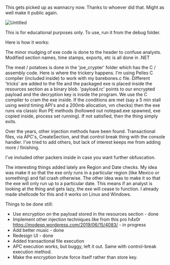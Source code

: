 This gets picked up as wannacry now. Thanks to whoever did that. Might as well make it public again. 

![Untitled](https://user-images.githubusercontent.com/1933739/135568562-c55ed2f9-3f02-4154-978a-b0c950894e62.png)

This is for educational purposes only.
To use, run it from the debug folder.

Here is how it works:

The minor mudging of exe code is done to the header to confuse analysts. Modified section names, time stamps, exports, etc is all done in .NET

The meat / potatoes is done in the 'joe_crypter' folder which has the C / assembly code. Here is where the trickery happens. I'm using Pelles C compiler (included inside) to work with my barebones.c file. Different 'tricks' are added to the file and the packaged exe is placed inside the resources section as a binary blob. 'payload.rc' points to our encrypted payload and the decryption key is inside the program. We use the C compiler to cram the exe inside. If the conditions are met (say a 5 min stall using weird timing API's and a 200mb allocation, vm checks) then the exe runs via classic Run PE methods (hollowed out notepad.exe spawned, exe copied inside, process set running). If not satisfied, then the thing simply exits. 

Over the years, other injection methods have been found. Transactional files, via APC's, CreateSection, and that control break thing with the console handler. I've tried to add others, but lack of interest keeps me from adding more / finishing.

I've invluded other packers inside in case you want further obfuscation.

The interesting things added lately are Region and Date checks. My idea was make it so that the exe only runs in a particular region (like Mexico or something) and fail crash otherwise. The other idea was to make it so that the exe will only run up to a particular date. This means if an analyst is looking at the thing and gets lazy, the exe will cease to function. I already made shellcode for this and it works on Linux and Windows.

Things to be done still:

* Use encryption on the payload stored in the resources section - done
* Implement other injection techniques like from this pro h4x0r https://modexp.wordpress.com/2019/06/15/4083/ - in progress
* Add better music - done
* Redesign UI - done
* Added transactional file execution
* APC execution works, but buggy, left it out. Same with control-break execution method.
* Make the encryption brute force itself rather than store key.

